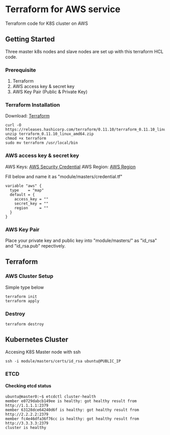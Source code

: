 # Terraform for AWS service

Terraform code for K8S cluster on AWS

## Getting Started

Three master k8s nodes and slave nodes are set up with this terraform HCL code.

### Prerequisite

1. Terraform
2. AWS access key & secret key
3. AWS Key Pair (Public & Private Key)

### Terraform Installation

Download: [Terraform](https://www.terraform.io/downloads.html)

```
curl -O https://releases.hashicorp.com/terraform/0.11.10/terraform_0.11.10_linux_amd64.zip
unzip terraform_0.11.10_linux_amd64.zip
chmod +x terraform
sudo mv terraform /usr/local/bin
```

### AWS access key & secret key

AWS Keys: [AWS Security Credential](https://console.aws.amazon.com/iam/home?#/security_credential)
AWS Region: [AWS Region](https://docs.aws.amazon.com/general/latest/gr/rande.html)

Fill below and name it as "module/masters/credential.tf"
```
variable "aws" {
  type    = "map"
  default = {
    access_key = ""
    secret_key = ""
    region     = ""
  }
}
```

### AWS Key Pair

Place your private key and public key into "module/masters/" as "id_rsa" and "id_rsa.pub" repectively.

## Terraform

### AWS Cluster Setup
Simple type below

```
terraform init
terraform apply
```

### Destroy
```
terraform destroy
```

## Kubernetes Cluster

Accesing K8S Master node with ssh

```
ssh -i module/masters/certs/id_rsa ubuntu@PUBLIC_IP
```

### ETCD

#### Checking etcd status
```
ubuntu@master0:~$ etcdctl cluster-health
member e0729dabcb149ee is healthy: got healthy result from http://1.1.1.1:2379
member 63128dce64240d6f is healthy: got healthy result from http://2.2.2.2:2379
member fc4e46dfa36f76cc is healthy: got healthy result from http://3.3.3.3:2379
cluster is healthy

```
